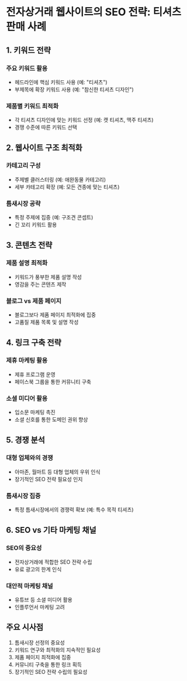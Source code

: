 # 전자상거래 웹사이트의 SEO 전략: 티셔츠 판매 사례

## 1. 키워드 전략

### 주요 키워드 활용

- 헤드라인에 핵심 키워드 사용 (예: "티셔츠")
- 부제목에 확장 키워드 사용 (예: "참신한 티셔츠 디자인")

### 제품별 키워드 최적화

- 각 티셔츠 디자인에 맞는 키워드 선정 (예: 캣 티셔츠, 맥주 티셔츠)
- 경쟁 수준에 따른 키워드 선택

## 2. 웹사이트 구조 최적화

### 카테고리 구성

- 주제별 클러스터링 (예: 애완동물 카테고리)
- 세부 카테고리 확장 (예: 모든 견종에 맞는 티셔츠)

### 틈새시장 공략

- 특정 주제에 집중 (예: 구조견 콘셉트)
- 긴 꼬리 키워드 활용

## 3. 콘텐츠 전략

### 제품 설명 최적화

- 키워드가 풍부한 제품 설명 작성
- 영감을 주는 콘텐츠 제작

### 블로그 vs 제품 페이지

- 블로그보다 제품 페이지 최적화에 집중
- 고품질 제품 목록 및 설명 작성

## 4. 링크 구축 전략

### 제휴 마케팅 활용

- 제휴 프로그램 운영
- 페이스북 그룹을 통한 커뮤니티 구축

### 소셜 미디어 활용

- 입소문 마케팅 촉진
- 소셜 신호를 통한 도메인 권위 향상

## 5. 경쟁 분석

### 대형 업체와의 경쟁

- 아마존, 월마트 등 대형 업체의 우위 인식
- 장기적인 SEO 전략 필요성 인지

### 틈새시장 집중

- 특정 틈새시장에서의 경쟁력 확보 (예: 특수 목적 티셔츠)

## 6. SEO vs 기타 마케팅 채널

### SEO의 중요성

- 전자상거래에 적합한 SEO 전략 수립
- 유료 광고의 한계 인식

### 대안적 마케팅 채널

- 유튜브 등 소셜 미디어 활용
- 인플루언서 마케팅 고려

## 주요 시사점

1. 틈새시장 선정의 중요성
2. 키워드 연구와 최적화의 지속적인 필요성
3. 제품 페이지 최적화에 집중
4. 커뮤니티 구축을 통한 링크 획득
5. 장기적인 SEO 전략 수립의 필요성
